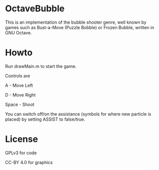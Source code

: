 # OctaveBubble

This is an implementation of the bubble shooter genre, well known by games such as Bust-a-Move (Puzzle Bobble) or Frozen Bubble, written in GNU Octave.

# Howto

Run drawMain.m to start the game.

Controls are 

A - Move Left

D - Move Right

Space - Shoot

You can switch off/on the assistance (symbols for where new particle is placed) by setting ASSIST to false/true.

# License

GPLv3 for code

CC-BY 4.0 for graphics
